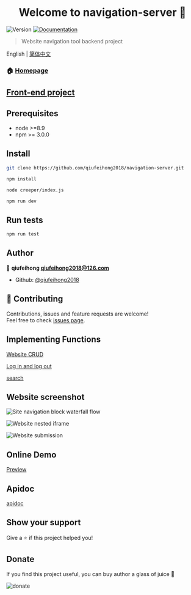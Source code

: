 <h1 align="center">Welcome to navigation-server 👋</h1>
<p>
  <img alt="Version" src="https://img.shields.io/badge/version-0.0.1-blue.svg?cacheSeconds=2592000" />
  <a href="http://navigation.qiufeihong.top">
    <img alt="Documentation" src="https://img.shields.io/badge/documentation-yes-brightgreen.svg" target="_blank" />
  </a>
</p>

> Website navigation tool backend project

English | [简体中文](./README-zh.md)

### 🏠 [Homepage](http://navigation.qiufeihong.top)

## [Front-end project](https://github.com/qiufeihong2018/navigation-web)

## Prerequisites

- node >=8.9
- npm >= 3.0.0
  
## Install

```sh
git clone https://github.com/qiufeihong2018/navigation-server.git

npm install 

node creeper/index.js 

npm run dev
```

## Run tests

```sh
npm run test
```

## Author

👤 **qiufeihong <qiufeihong2018@126.com>**

* Github: [@qiufeihong2018](https://github.com/qiufeihong2018)

## 🤝 Contributing

Contributions, issues and feature requests are welcome!<br />Feel free to check [issues page](https://github.com/qiufeihong2018/navigation-server/issues).


## Implementing Functions

[Website CRUD](http://images.qiufeihong.top/nAdd.webm)

[Log in and log out](http://images.qiufeihong.top/nLogin.webm)

[search](http://images.qiufeihong.top/nSearch.webm)


## Website screenshot

![Site navigation block waterfall flow](http://images.qiufeihong.top/n1.png)

![Website nested iframe](http://images.qiufeihong.top/n2.png)

![Website submission](http://images.qiufeihong.top/n3.png)

## Online Demo

[Preview](http://navigation.qiufeihong.top)

## Apidoc

[apidoc](https://github.com/qiufeihong2018/navigation-server/tree/master/doc/index.html)

## Show your support

Give a ⭐️ if this project helped you!


## Donate

If you find this project useful, you can buy author a glass of juice :tropical_drink:

![donate](http://images.qiufeihong.top/pay.png)

